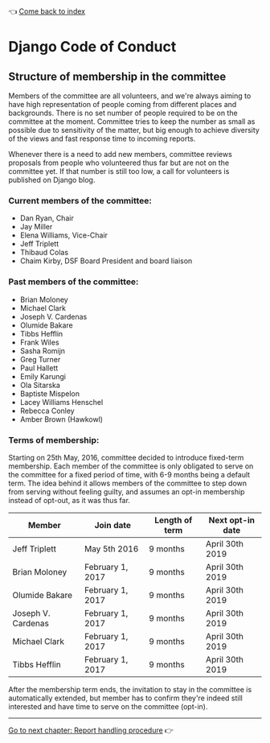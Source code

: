 :point_left: [Come back to index](README.md)

# Django Code of Conduct

## Structure of membership in the committee

Members of the committee are all volunteers, and we're always aiming to have
high representation of people coming from different places and backgrounds.
There is no set number of people required to be on the committee at the moment.
Committee tries to keep the number as small as possible due to sensitivity of
the matter, but big enough to achieve diversity of the views and fast response
time to incoming reports.

Whenever there is a need to add new members, committee reviews proposals from
people who volunteered thus far but are not on the committee yet. If that
number is still too low, a call for volunteers is published on Django blog.

### Current members of the committee:

<!-- Keep the membership in sync between the GitHub team, https://github.com/django/code-of-conduct/blob/main/membership.md, https://github.com/django/dsf-working-groups/blob/main/active/code-of-conduct.md, https://www.djangoproject.com/foundation/committees/ -->

- Dan Ryan, Chair
- Jay Miller
- Elena Williams, Vice-Chair
- Jeff Triplett
- Thibaud Colas
- Chaim Kirby, DSF Board President and board liaison

### Past members of the committee:

- Brian Moloney
- Michael Clark
- Joseph V. Cardenas
- Olumide Bakare
- Tibbs Hefflin
- Frank Wiles
- Sasha Romijn
- Greg Turner
- Paul Hallett
- Emily Karungi
- Ola Sitarska
- Baptiste Mispelon
- Lacey Williams Henschel
- Rebecca Conley
- Amber Brown (Hawkowl)

### Terms of membership:

Starting on 25th May, 2016, committee decided to introduce fixed-term
membership. Each member of the committee is only obligated to serve on the
committee for a fixed period of time, with 6-9 months being a default term. The
idea behind it allows members of the committee to step down from serving
without feeling guilty, and assumes an opt-in membership instead of opt-out, as
it was thus far.

| Member             | Join date        | Length of term | Next opt-in date |
| ------------------ | ---------------- | -------------- | ---------------- |
| Jeff Triplett      | May 5th 2016     | 9 months       | April 30th 2019  |
| Brian Moloney      | February 1, 2017 | 9 months       | April 30th 2019  |
| Olumide Bakare     | February 1, 2017 | 9 months       | April 30th 2019  |
| Joseph V. Cardenas | February 1, 2017 | 9 months       | April 30th 2019  |
| Michael Clark      | February 1, 2017 | 9 months       | April 30th 2019  |
| Tibbs Hefflin      | February 1, 2017 | 9 months       | April 30th 2019  |

After the membership term ends, the invitation to stay in the committee is
automatically extended, but member has to confirm they're indeed still
interested and have time to serve on the committee (opt-in).

----

[Go to next chapter: Report handling procedure](reports.md) :point_right:
